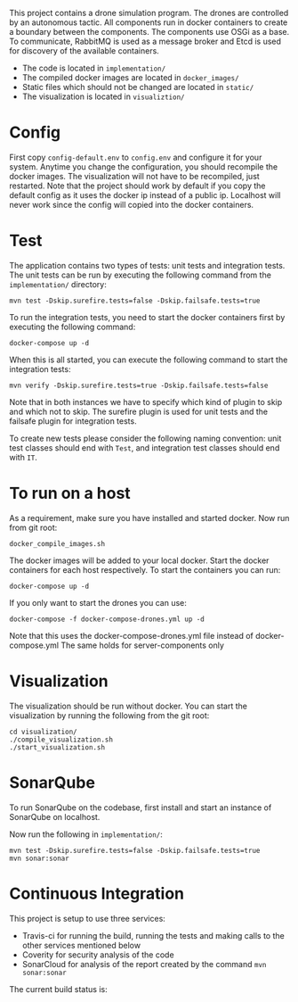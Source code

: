 This project contains a drone simulation program. The drones are controlled by an autonomous tactic. All components run in docker containers to create a boundary 
between the components. The components use OSGi as a base. To communicate, RabbitMQ is used as a message broker and Etcd is used for discovery of the available 
containers.

- The code is located in `implementation/`
- The compiled docker images are located in `docker_images/`
- Static files which should not be changed are located in `static/`
- The visualization is located in `visualiztion/`

# Config
First copy `config-default.env` to `config.env` and configure it for your system. Anytime you change the configuration, you should recompile the docker images. The 
visualization will not have to be recompiled, just restarted. Note that the project should work by default if you copy the default config as it uses the docker ip 
instead of a public ip. Localhost will never work since the config will copied into the docker containers.

# Test
The application contains two types of tests: unit tests and integration tests. The unit tests can be run by executing the following command from the `implementation/` 
directory:
```
mvn test -Dskip.surefire.tests=false -Dskip.failsafe.tests=true 
```
To run the integration tests, you need to start the docker containers first by executing the following command:
```
docker-compose up -d
```
When this is all started, you can execute the following command to start the integration tests:
```
mvn verify -Dskip.surefire.tests=true -Dskip.failsafe.tests=false
```
Note that in both instances we have to specify which kind of plugin to skip and which not to skip. The surefire plugin is used for unit tests and the failsafe plugin 
for integration tests.

To create new tests please consider the following naming convention: unit test classes should end with `Test`, and integration test classes should end with `IT`.

# To run on a host
As a requirement, make sure you have installed and started docker.
Now run from git root:
```
docker_compile_images.sh
```

The docker images will be added to your local docker. Start the docker containers for each host respectively.
To start the containers you can run: 
```
docker-compose up -d
```
If you only want to start the drones you can use:
```
docker-compose -f docker-compose-drones.yml up -d
``` 
Note that this uses the docker-compose-drones.yml file instead of docker-compose.yml
The same holds for server-components only


# Visualization
The visualization should be run without docker. You can start the visualization by running the following from the git root:
```
cd visualization/
./compile_visualization.sh
./start_visualization.sh
```

# SonarQube
To run SonarQube on the codebase, first install and start an instance of SonarQube on localhost.

Now run the following in `implementation/`:
```
mvn test -Dskip.surefire.tests=false -Dskip.failsafe.tests=true
mvn sonar:sonar
```

# Continuous Integration
This project is setup to use three services:
- Travis-ci for running the build, running the tests and making calls to the other services mentioned below
- Coverity for security analysis of the code
- SonarCloud for analysis of the report created by the command `mvn sonar:sonar`

The current build status is: <INSERT BADGE HERE>

